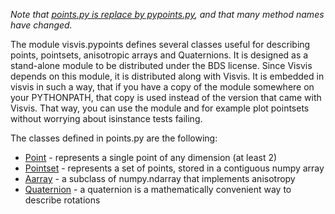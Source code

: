 _Note that [points.py is replace by pypoints.py](points_pypoints.md), and that many method names have changed._

The module visvis.pypoints defines several classes useful for describing points, pointsets, anisotropic arrays and Quaternions. It is designed as a stand-alone module to be distributed under the BDS license. Since Visvis depends on this module, it is distributed along with Visvis. It is embedded in visvis in such a way, that if you have a copy of the module somewhere on your PYTHONPATH, that copy is used instead of the version that came with Visvis. That way, you can use the module and for example plot pointsets without worrying about isinstance tests failing.

The classes defined in points.py are the following:
  * [Point](cls_Point.md) - represents a single point of any dimension (at least 2)
  * [Pointset](cls_Pointset.md) - represents a set of points, stored in a contiguous numpy array
  * [Aarray](cls_Aarray.md) - a subclass of numpy.ndarray that implements anisotropy
  * [Quaternion](cls_Quaternion.md) - a quaternion is a mathematically convenient way to describe rotations